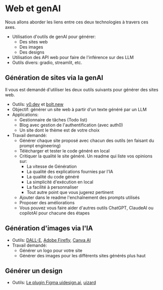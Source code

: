 # Web et genAI

Nous allons aborder les liens entre ces deux technologies à travers ces axes.

- Utilisation d'outils de genAI pour générer:
    - Des sites web
    - Des images
    - Des designs
- Utilisation des API web pour faire de l'inférence sur des LLM
- Outils divers: gradio, streamlit, etc.

## Génération de sites via la genAI

Il vous est demandé d'utiliser les deux outils suivants pour générer des sites web.

- Outils: [v0.dev](https://v0.dev/) et [bolt.new](https://bolt.new/)
- Objectif: générer un site web à partir d'un texte généré par un LLM
- Applications:
    - Gestionnaire de tâches (Todo list)
    - Blog avec gestion de l'authentification (avec auth0)
    - Un site dont le thème est de votre choix
- Travail demandé:
    - Générer chaque site proposé avec chacun des outils (en faisant du prompt engineering)
    - Télécharger et tester le code généré en local
    - Critiquer la qualité le site généré. Un readme qui liste vos opinions sur:
        - La vitesse de Génération
        - La qualité des explications fournies par l'IA
        - La qualité du code généré
        - La simplicité d'exécution en local
        - La facilité à personnaliser
        - Tout autre point que vous jugerez pertinent
    - Ajouter dans le readme l'enchaînement des prompts utilisés
    - Proposer des améliorations
    - Vous pouvez vous faire aider d'autres outils ChatGPT, ClaudeAI ou copilotAI pour chacune des étapes

## Génération d'images via l'IA

- Outils: [DALL-E](https://openai.com/dall-e/), [Adobe Firefly](https://firefly.adobe.com/), [Canva AI](https://www.canva.com/fr_fr/generateur-image-ia/)
- Travail demandé: 
    - Générer un logo pour votre site
    - Générer des images pour les différents sites générés plus haut

## Générer un design

- Outils: [Le plugin Figma uidesign.ai](https://uidesign.ai/), [uizard](https://app.uizard.io/prototypes/generate)